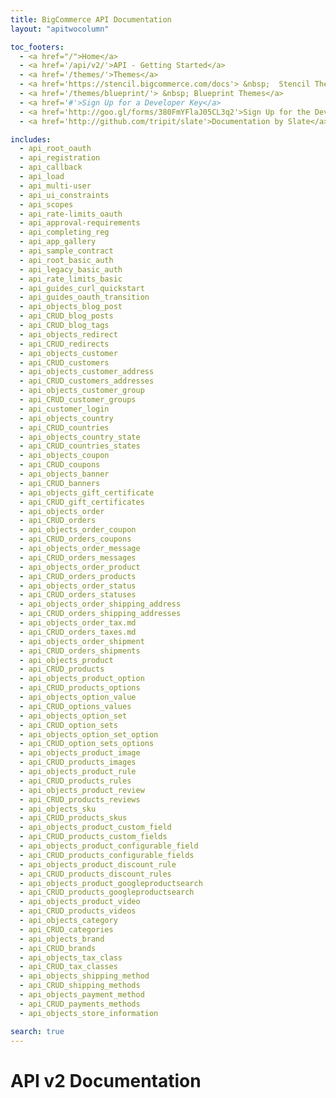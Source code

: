 ```yaml
---
title: BigCommerce API Documentation
layout: "apitwocolumn"

toc_footers:
  - <a href="/">Home</a>
  - <a href='/api/v2/'>API - Getting Started</a>
  - <a href='/themes/'>Themes</a>
  - <a href='https://stencil.bigcommerce.com/docs'> &nbsp;  Stencil Themes</a>
  - <a href='/themes/blueprint/'> &nbsp; Blueprint Themes</a>
  - <a href='#'>Sign Up for a Developer Key</a>
  - <a href='http://goo.gl/forms/380FmYFlaJ05CL3q2'>Sign Up for the Developer Newsletter</a>
  - <a href='http://github.com/tripit/slate'>Documentation by Slate</a>

includes:
  - api_root_oauth
  - api_registration
  - api_callback
  - api_load
  - api_multi-user
  - api_ui_constraints
  - api_scopes
  - api_rate-limits_oauth
  - api_approval-requirements
  - api_completing_reg
  - api_app_gallery
  - api_sample_contract
  - api_root_basic_auth
  - api_legacy_basic_auth
  - api_rate_limits_basic
  - api_guides_curl_quickstart
  - api_guides_oauth_transition
  - api_objects_blog_post
  - api_CRUD_blog_posts
  - api_CRUD_blog_tags
  - api_objects_redirect
  - api_CRUD_redirects
  - api_objects_customer
  - api_CRUD_customers
  - api_objects_customer_address
  - api_CRUD_customers_addresses
  - api_objects_customer_group
  - api_CRUD_customer_groups
  - api_customer_login
  - api_objects_country
  - api_CRUD_countries
  - api_objects_country_state
  - api_CRUD_countries_states
  - api_objects_coupon
  - api_CRUD_coupons
  - api_objects_banner
  - api_CRUD_banners
  - api_objects_gift_certificate
  - api_CRUD_gift_certificates
  - api_objects_order
  - api_CRUD_orders
  - api_objects_order_coupon
  - api_CRUD_orders_coupons
  - api_objects_order_message
  - api_CRUD_orders_messages
  - api_objects_order_product
  - api_CRUD_orders_products
  - api_objects_order_status
  - api_CRUD_orders_statuses
  - api_objects_order_shipping_address
  - api_CRUD_orders_shipping_addresses
  - api_objects_order_tax.md
  - api_CRUD_orders_taxes.md
  - api_objects_order_shipment
  - api_CRUD_orders_shipments
  - api_objects_product
  - api_CRUD_products
  - api_objects_product_option
  - api_CRUD_products_options
  - api_objects_option_value
  - api_CRUD_options_values
  - api_objects_option_set
  - api_CRUD_option_sets
  - api_objects_option_set_option
  - api_CRUD_option_sets_options
  - api_objects_product_image
  - api_CRUD_products_images
  - api_objects_product_rule
  - api_CRUD_products_rules
  - api_objects_product_review
  - api_CRUD_products_reviews
  - api_objects_sku
  - api_CRUD_products_skus
  - api_objects_product_custom_field
  - api_CRUD_products_custom_fields
  - api_objects_product_configurable_field
  - api_CRUD_products_configurable_fields
  - api_objects_product_discount_rule
  - api_CRUD_products_discount_rules
  - api_objects_product_googleproductsearch
  - api_CRUD_products_googleproductsearch
  - api_objects_product_video
  - api_CRUD_products_videos
  - api_objects_category
  - api_CRUD_categories
  - api_objects_brand
  - api_CRUD_brands
  - api_objects_tax_class
  - api_CRUD_tax_classes
  - api_objects_shipping_method
  - api_CRUD_shipping_methods
  - api_objects_payment_method
  - api_CRUD_payments_methods
  - api_objects_store_information

search: true
---
```


# API v2 Documentation

<!-- The Bigcommerce Stores API features a RESTful architecture, allowing you to code in the language of your choice. This API supports the JSON media type, and uses UTF-8 character encoding.

All connections require authentication, and are secured by TLS encryption. As of June 30, 2016, all requests must support Server Name Indication (SNI).

With clever use of this API, you can automate various commerce, business, and publishing tasks and integrate all kinds of apps with our platform. -->
